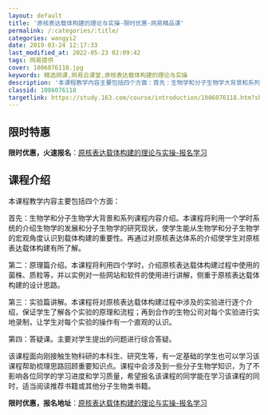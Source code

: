 ```yaml
---
layout: default
title: '原核表达载体构建的理论与实操-限时优惠-网易精品课'
permalink: /:categories/:title/
categories: wangyi2
date: 2019-03-24 12:17:33
last_modified_at: 2022-05-23 02:09:42
tags: 网易提供
cover: 1006076118.jpg
keywords: 精选网课,网易云课堂,原核表达载体构建的理论与实操
description: '本课程教学内容主要包括四个方面：首先：生物学和分子生物学大背景和系列课程内容介绍。本课程将利用一个学时系统的介绍生物学的'
classid: 1006076118
targetlink: https://study.163.com/course/introduction/1006076118.htm?share=1&shareId=1025206652&utm_campaign=share&utm_medium=iphoneShare&utm_source=&utm_u=1025206652
---
```


## 限时特惠

**限时优惠，火速报名**：[原核表达载体构建的理论与实操-报名学习](https://study.163.com/course/introduction/1006076118.htm?share=1&shareId=1025206652&utm_campaign=share&utm_medium=iphoneShare&utm_source=&utm_u=1025206652)

## 课程介绍

本课程教学内容主要包括四个方面：

首先：生物学和分子生物学大背景和系列课程内容介绍。本课程将利用一个学时系统的介绍生物学的发展和分子生物学的研究现状，使学生能从生物学和分子生物学的宏观角度认识到载体构建的重要性。再通过对原核表达体系的介绍使学生对原核表达载体构建有所了解。

第二：原理篇介绍。本课程将利用四个学时，介绍原核表达载体构建过程中使用的菌株、质粒等，并以实例对一些网站和软件的使用进行讲解，侧重于原核表达载体构建的设计思路。

第三：实验篇讲解。本课程将对原核表达载体构建过程中涉及的实验进行逐个介绍，保证学生了解各个实验的原理和流程；再到合作的生物公司对每个实验进行实地录制，让学生对每个实验的操作有一个直观的认识。

第四：答疑课。主要对学生提出的问题进行综合答疑。

该课程面向刚接触生物科研的本科生、研究生等，有一定基础的学生也可以学习该课程帮助梳理思路回顾重要知识点。课程中会涉及到一些分子生物学知识，为了不影响各位同学的学习进度和学习质量，希望报名该课程的同学能在学习该课程的同时，适当阅读推荐书籍或其他分子生物类书籍。

**限时优惠，报名地址**：[原核表达载体构建的理论与实操-报名学习](https://study.163.com/course/introduction/1006076118.htm?share=1&shareId=1025206652&utm_campaign=share&utm_medium=iphoneShare&utm_source=&utm_u=1025206652)

